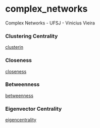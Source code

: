 # complex_networks
Complex Networks - UFSJ - Vinicius Vieira

### Clustering Centrality
[clusterin](complex_networks/atv2/plotGrau.png)

### Closeness
[closeness](complex_networks/atv2/plotCloseness.png)

### Betweenness
[betweenness](complex_networks/atv2/plotBetweenness.png)

### Eigenvector Centrality 
[eigencentrality](complex_networks/atv2/plotAutovetor.png)